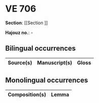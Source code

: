 # VE 706

**Section**: [[Section ]]

**Hajouz no.**: -

## Bilingual occurrences

| Source(s)               | Manuscript(s)      | Gloss                                                |
| ----------------------- | ------------------ | ---------------------------------------------------- |


## Monolingual occurrences

| Composition(s)      | Lemma |
| ------------------- | ----- |
